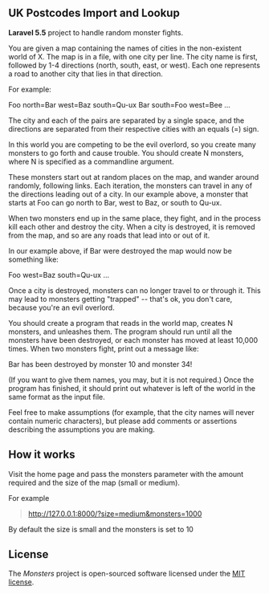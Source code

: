 ## UK Postcodes Import and Lookup

**Laravel 5.5** project to handle random monster fights.

You are given a map containing the names of cities in the non-existent
world of X. The map is in a file, with one city per line.  The city
name is first, followed by 1-4 directions (north, south, east, or
west).  Each one represents a road to another city that lies in that
direction.

For example:

Foo north=Bar west=Baz south=Qu-ux
Bar south=Foo west=Bee
...

The city and each of the pairs are separated by a single space, and
the directions are separated from their respective cities with an
equals (=) sign.

In this world you are competing to be the evil overlord, so you create
many monsters to go forth and cause trouble.  You should create N
monsters, where N is specified as a commandline argument.

These monsters start out at random places on the map, and wander
around randomly, following links.  Each iteration, the monsters can
travel in any of the directions leading out of a city.  In our example
above, a monster that starts at Foo can go north to Bar, west to Baz,
or south to Qu-ux.

When two monsters end up in the same place, they fight, and in the
process kill each other and destroy the city.  When a city is
destroyed, it is removed from the map, and so are any roads that lead
into or out of it.

In our example above, if Bar were destroyed the map would now be
something like:

Foo west=Baz south=Qu-ux
...

Once a city is destroyed, monsters can no longer travel to or through
it.  This may lead to monsters getting "trapped" -- that's ok, you
don't care, because you're an evil overlord.

You should create a program that reads in the world map, creates N
monsters, and unleashes them.  The program should run until all the
monsters have been destroyed, or each monster has moved at least
10,000 times.  When two monsters fight, print out a message like:

Bar has been destroyed by monster 10 and monster 34!

(If you want to give them names, you may, but it is not required.)
Once the program has finished, it should print out whatever is left of
the world in the same format as the input file.

Feel free to make assumptions (for example, that the city names will
never contain numeric characters), but please add comments or
assertions describing the assumptions you are making.


## How it works

Visit the home page and pass the monsters parameter with the amount required and the size of the map (small or medium).

For example 

>http://127.0.0.1:8000/?size=medium&monsters=1000

By default the size is small and the monsters is set to 10

## License

The *Monsters* project is open-sourced software licensed under the [MIT license](http://opensource.org/licenses/MIT).
